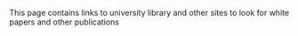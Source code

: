 This page contains links to  university library and other sites to look for white papers and other publications

